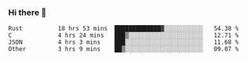 ### Hi there 👋

<!--
**WShiBin/WShiBin** is a ✨ _special_ ✨ repository because its `README.md` (this file) appears on your GitHub profile.

Here are some ideas to get you started:

- 🔭 I’m currently working on ...
- 🌱 I’m currently learning ...
- 👯 I’m looking to collaborate on ...
- 🤔 I’m looking for help with ...
- 💬 Ask me about ...
- 📫 How to reach me: ...
- 😄 Pronouns: ...
- ⚡ Fun fact: ...
-->

<!--START_SECTION:waka-->

```text
Rust          18 hrs 53 mins  █████████████▓░░░░░░░░░░░   54.38 %
C             4 hrs 24 mins   ███▒░░░░░░░░░░░░░░░░░░░░░   12.71 %
JSON          4 hrs 3 mins    ███░░░░░░░░░░░░░░░░░░░░░░   11.68 %
Other         3 hrs 9 mins    ██▒░░░░░░░░░░░░░░░░░░░░░░   09.07 %
```

<!--END_SECTION:waka-->
